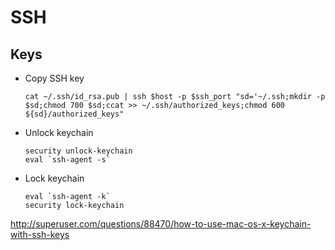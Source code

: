 # SSH

## Keys
* Copy SSH key
	
	```
	cat ~/.ssh/id_rsa.pub | ssh $host -p $ssh_port "sd='~/.ssh;mkdir -p $sd;chmod 700 $sd;ccat >> ~/.ssh/authorized_keys;chmod 600 ${sd}/authorized_keys"
	```
* Unlock keychain
	
	```
	security unlock-keychain
	eval `ssh-agent -s`
	```

* Lock keychain
	
	```
	eval `ssh-agent -k`
	security lock-keychain
	```
	
<http://superuser.com/questions/88470/how-to-use-mac-os-x-keychain-with-ssh-keys>